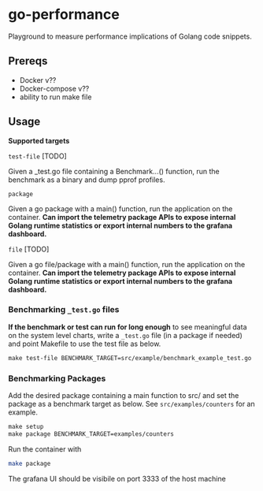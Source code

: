 # go-performance

Playground to measure performance implications of Golang code snippets.

## Prereqs

- Docker v??
- Docker-compose v??
- ability to run make file

## Usage

**Supported targets**

`test-file` [TODO]

Given a _test.go file containing a Benchmark...() function, run the benchmark as a binary and dump pprof profiles.

`package`

Given a go package with a main() function, run the application on the container.
__Can import the telemetry package APIs to expose internal Golang runtime statistics or export internal numbers to the grafana dashboard.__

`file` [TODO]

Given a go file/package with a main() function, run the application on the container.
__Can import the telemetry package APIs to expose internal Golang runtime statistics or export internal numbers to the grafana dashboard.__

### Benchmarking `_test.go` files

**If the benchmark or test can run for long enough** to see meaningful data on the system level charts, write a `_test.go` file (in a package if needed) and point Makefile to use the test file as below.

```Makefile
make test-file BENCHMARK_TARGET=src/example/benchmark_example_test.go
```

### Benchmarking Packages

Add the desired package containing a main function to src/ and set the package as a benchmark target as below. See `src/examples/counters` for an example.

```Makefile
make setup
make package BENCHMARK_TARGET=examples/counters
```

Run the container with

```bash
make package
```

The grafana UI should be visibile on port 3333 of the host machine


